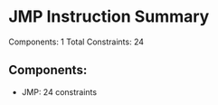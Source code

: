 # JMP Instruction Summary

Components: 1
Total Constraints: 24

## Components:
- JMP: 24 constraints
